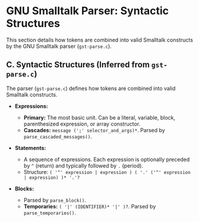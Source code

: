# GNU Smalltalk Parser: Syntactic Structures

This section details how tokens are combined into valid Smalltalk constructs by the GNU Smalltalk parser (`gst-parse.c`).

## C. Syntactic Structures (Inferred from `gst-parse.c`)

The parser (`gst-parse.c`) defines how tokens are combined into valid Smalltalk constructs.

*   **Expressions:**
    *   **Primary:** The most basic unit. Can be a literal, variable, block, parenthesized expression, or array constructor.
    *   **Cascades:** `message (';' selector_and_args)*`. Parsed by `parse_cascaded_messages()`.

*   **Statements:**
    *   A sequence of expressions. Each expression is optionally preceded by `^` (return) and typically followed by `.` (period).
    *   Structure: `( '^' expression | expression ) ( '.' ('^' expression | expression) )* '.'?`

*   **Blocks:**
    *   Parsed by `parse_block()`.
    *   **Temporaries:** `( '|' (IDENTIFIER)* '|' )?`. Parsed by `parse_temporaries()`.
